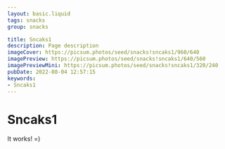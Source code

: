 ```yaml
---
layout: basic.liquid
tags: snacks
group: snacks

title: Sncaks1
description: Page description
imageCover: https://picsum.photos/seed/snacks!sncaks1/960/640
imagePreview: https://picsum.photos/seed/snacks!sncaks1/640/560
imagePreviewMini: https://picsum.photos/seed/snacks!sncaks1/320/240
pubDate: 2022-08-04 12:57:15
keywords:
- Sncaks1
---
```


# Sncaks1

It works! =)

